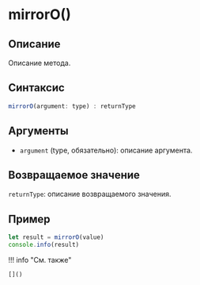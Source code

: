 # mirrorO()

## Описание
Описание метода.

## Синтаксис
```javascript
mirrorO(argument: type) : returnType
```

## Аргументы
- `argument` (type, обязательно): описание аргумента.

## Возвращаемое значение
`returnType`: описание возвращаемого значения.

## Пример
```javascript linenums="1"
let result = mirrorO(value)
console.info(result)
```

!!! info "См. также"

    []()

